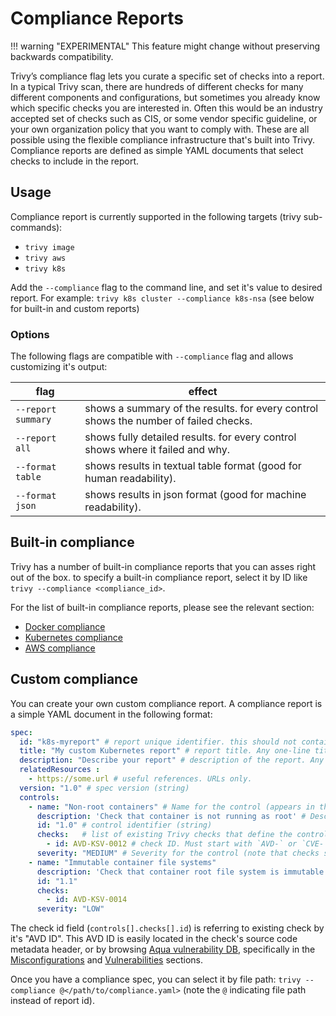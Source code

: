 # Compliance Reports

!!! warning "EXPERIMENTAL"
    This feature might change without preserving backwards compatibility.

Trivy’s compliance flag lets you curate a specific set of checks into a report. In a typical Trivy scan, there are hundreds of different checks for many different components and configurations, but sometimes you already know which specific checks you are interested in. Often this would be an industry accepted set of checks such as CIS, or some vendor specific guideline, or your own organization policy that you want to comply with. These are all possible using the flexible compliance infrastructure that's built into Trivy. Compliance reports are defined as simple YAML documents that select checks to include in the report.

## Usage

Compliance report is currently supported in the following targets (trivy sub-commands):

- `trivy image`
- `trivy aws`
- `trivy k8s`

Add the `--compliance` flag to the command line, and set it's value to desired report.
For example: `trivy k8s cluster --compliance k8s-nsa` (see below for built-in and custom reports)

### Options

The following flags are compatible with `--compliance` flag and allows customizing it's output:

| flag               | effect                                                                               |
|--------------------|--------------------------------------------------------------------------------------|
| `--report summary` | shows a summary of the results. for every control shows the number of failed checks. |
| `--report all`     | shows fully detailed results. for every control shows where it failed and why.       |
| `--format table`   | shows results in textual table format (good for human readability).                  |
| `--format json`    | shows results in json format (good for machine readability).                         |

## Built-in compliance

Trivy has a number of built-in compliance reports that you can asses right out of the box.
to specify a built-in compliance report, select it by ID like `trivy --compliance <compliance_id>`.

For the list of built-in compliance reports, please see the relevant section:

- [Docker compliance](../target/container_image.md#compliance)
- [Kubernetes compliance](../target/kubernetes.md#compliance) 
- [AWS compliance](../target/aws.md#compliance)

## Custom compliance

You can create your own custom compliance report. A compliance report is a simple YAML document in the following format:

```yaml
spec:
  id: "k8s-myreport" # report unique identifier. this should not container spaces.
  title: "My custom Kubernetes report" # report title. Any one-line title.
  description: "Describe your report" # description of the report. Any text.
  relatedResources :
    - https://some.url # useful references. URLs only.
  version: "1.0" # spec version (string)
  controls:
    - name: "Non-root containers" # Name for the control (appears in the report as is). Any one-line name.
      description: 'Check that container is not running as root' # Description (appears in the report as is). Any text.
      id: "1.0" # control identifier (string)
      checks:   # list of existing Trivy checks that define the control
        - id: AVD-KSV-0012 # check ID. Must start with `AVD-` or `CVE-` 
      severity: "MEDIUM" # Severity for the control (note that checks severity isn't used)
    - name: "Immutable container file systems"
      description: 'Check that container root file system is immutable'
      id: "1.1"
      checks:
        - id: AVD-KSV-0014
      severity: "LOW"
```

The check id field (`controls[].checks[].id`) is referring to existing check by it's "AVD ID". This AVD ID is easily located in the check's source code metadata header, or by browsing [Aqua vulnerability DB](https://avd.aquasec.com/), specifically in the [Misconfigurations](https://avd.aquasec.com/misconfig/) and [Vulnerabilities](https://avd.aquasec.com/nvd) sections.

Once you have a compliance spec, you can select it by file path: `trivy --compliance @</path/to/compliance.yaml>` (note the `@` indicating file path instead of report id).
